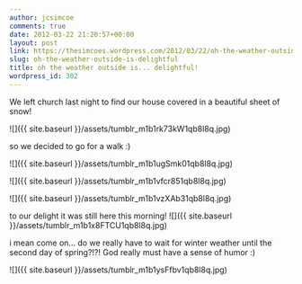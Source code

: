 ```yaml
---
author: jcsimcoe
comments: true
date: 2012-03-22 21:20:57+00:00
layout: post
link: https://thesimcoes.wordpress.com/2012/03/22/oh-the-weather-outside-is-delightful/
slug: oh-the-weather-outside-is-delightful
title: oh the weather outside is... delightful!
wordpress_id: 302
---
```


We left church last night to find our house covered in a beautiful sheet of snow!




![]({{ site.baseurl }}/assets/tumblr_m1b1rk73kW1qb8l8q.jpg)




so we decided to go for a walk :)




![]({{ site.baseurl }}/assets/tumblr_m1b1ugSmk01qb8l8q.jpg)




![]({{ site.baseurl }}/assets/tumblr_m1b1vfcr851qb8l8q.jpg)




![]({{ site.baseurl }}/assets/tumblr_m1b1vzXAb31qb8l8q.jpg)




to our delight it was still here this morning! ![]({{ site.baseurl }}/assets/tumblr_m1b1x8FTCU1qb8l8q.jpg)




i mean come on… do we really have to wait for winter weather until the second day of spring?!?! God really must have a sense of humor :)




![]({{ site.baseurl }}/assets/tumblr_m1b1ysFfbv1qb8l8q.jpg)
